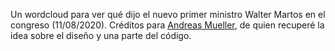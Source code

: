Un wordcloud para ver qué dijo el nuevo primer ministro Walter Martos en el congreso (11/08/2020). Créditos para [Andreas Mueller](https://github.com/amueller), de quien recuperé la idea sobre el diseño y una parte del código.
